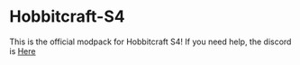 # Hobbitcraft-S4
This is the official modpack for Hobbitcraft S4!
If you need help, the discord is [Here](https://discord.gg/cFaA6G7)
